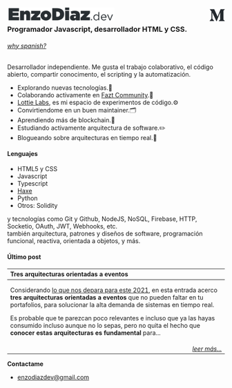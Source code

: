 <a href="https://enzodiaz.dev"><img align="left" height="30px" src="https://raw.githubusercontent.com/EnzoDiazDev/EnzoDiazDev/main/docs/resources/enzodiazdev.svg"></img></a>
<a href="https://medium.com/@EnzoDiazDev"><img align="right" width="35px" src="https://raw.githubusercontent.com/EnzoDiazDev/EnzoDiazDev/main/docs/resources/medium.png"></img></a>
<br>

### Programador Javascript, desarrollador HTML y CSS. 
###### *[why spanish?](https://gist.github.com/EnzoDiazDev/1f98cc8220f333fda42c49edb23728c4)*<br>
<!--header--->
Desarrollador independiente. Me gusta el trabajo colaborativo, el código abierto, compartir conocimento, el scripting y la automatización.
 * Explorando nuevas tecnologías.🚀
 * Colaborando activamente en [Fazt Community](https://github.com/faztcommunity).👥
 * [Lottie Labs](https://github.com/lottielabs), es mi espacio de experimentos de código.⚙️
 * Convirtiendome en un buen maintainer.🗂️
 * Aprendiendo más de blockchain.🔗
 * Estudiando activamente arquitectura de software.✏️
 * Blogueando sobre arquitecturas en tiempo real.📰

#### Lenguajes
 * HTML5 y CSS
 * Javascript
 * Typescript
 * [Haxe](https://haxe.org/)
 * Python
 * Otros: Solidity

y tecnologías como Git y Github, NodeJS, NoSQL, Firebase, HTTP, Socketio, OAuth, JWT, Webhooks, etc. <br>
también arquitectura, patrones y diseños de software, programación funcional, reactiva, orientada a objetos, y más.

<!--footer-->
#### Último post
<!--lpstart--->
|Tres arquitecturas orientadas a eventos|
|:-|
|<p>Considerando <a href="https://enzodiazdev.medium.com/predicciones-del-realtime-para-el-2021-d63dc438ed6d">lo que nos depara para este 2021</a>, en esta entrada acerco <strong>tres arquitecturas orientadas a eventos </strong>que no pueden faltar en tu portafolios,<strong> </strong>para solucionar la alta demanda de sistemas en tiempo real.</p><p>Es probable que te parezcan poco relevantes e incluso que ya las hayas consumido incluso aunque no lo sepas, pero no quita el hecho que <strong>conocer estas arquitecturas es fundamental </strong>para...|
|<div align="right"><a href="https://medium.com/@enzodiazdev/tres-arquitecturas-orientadas-a-eventos-1f3ded948763?source=rss-76b0c55e6d4b------2">*leer más...*</a></div>|
<!--lpend--->

**Contactame**
* enzodiazdev@gmail.com
